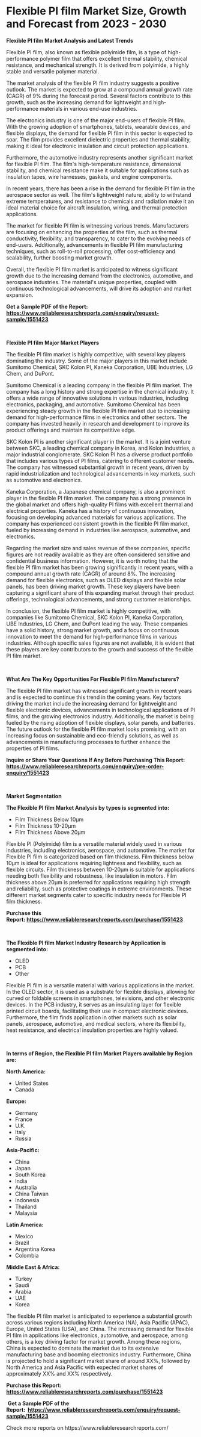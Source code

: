 <p><h1>Flexible PI film Market Size, Growth and Forecast from 2023 - 2030</h1></p><p><strong>Flexible PI film Market Analysis and Latest Trends</strong></p>
<p><p>Flexible PI film, also known as flexible polyimide film, is a type of high-performance polymer film that offers excellent thermal stability, chemical resistance, and mechanical strength. It is derived from polyimide, a highly stable and versatile polymer material. </p><p>The market analysis of the flexible PI film industry suggests a positive outlook. The market is expected to grow at a compound annual growth rate (CAGR) of 9% during the forecast period. Several factors contribute to this growth, such as the increasing demand for lightweight and high-performance materials in various end-use industries.</p><p>The electronics industry is one of the major end-users of flexible PI film. With the growing adoption of smartphones, tablets, wearable devices, and flexible displays, the demand for flexible PI film in this sector is expected to soar. The film provides excellent dielectric properties and thermal stability, making it ideal for electronic insulation and circuit protection applications.</p><p>Furthermore, the automotive industry represents another significant market for flexible PI film. The film's high-temperature resistance, dimensional stability, and chemical resistance make it suitable for applications such as insulation tapes, wire harnesses, gaskets, and engine components.</p><p>In recent years, there has been a rise in the demand for flexible PI film in the aerospace sector as well. The film's lightweight nature, ability to withstand extreme temperatures, and resistance to chemicals and radiation make it an ideal material choice for aircraft insulation, wiring, and thermal protection applications.</p><p>The market for flexible PI film is witnessing various trends. Manufacturers are focusing on enhancing the properties of the film, such as thermal conductivity, flexibility, and transparency, to cater to the evolving needs of end-users. Additionally, advancements in flexible PI film manufacturing techniques, such as roll-to-roll processing, offer cost-efficiency and scalability, further boosting market growth.</p><p>Overall, the flexible PI film market is anticipated to witness significant growth due to the increasing demand from the electronics, automotive, and aerospace industries. The material's unique properties, coupled with continuous technological advancements, will drive its adoption and market expansion.</p></p>
<p><strong>Get a Sample PDF of the Report:&nbsp; <a href="https://www.reliableresearchreports.com/enquiry/request-sample/1551423">https://www.reliableresearchreports.com/enquiry/request-sample/1551423</a></strong></p>
<p>&nbsp;</p>
<p><strong>Flexible PI film Major Market Players</strong></p>
<p><p>The flexible PI film market is highly competitive, with several key players dominating the industry. Some of the major players in this market include Sumitomo Chemical, SKC Kolon PI, Kaneka Corporation, UBE Industries, LG Chem, and DuPont.</p><p>Sumitomo Chemical is a leading company in the flexible PI film market. The company has a long history and strong expertise in the chemical industry. It offers a wide range of innovative solutions in various industries, including electronics, packaging, and automotive. Sumitomo Chemical has been experiencing steady growth in the flexible PI film market due to increasing demand for high-performance films in electronics and other sectors. The company has invested heavily in research and development to improve its product offerings and maintain its competitive edge.</p><p>SKC Kolon PI is another significant player in the market. It is a joint venture between SKC, a leading chemical company in Korea, and Kolon Industries, a major industrial conglomerate. SKC Kolon PI has a diverse product portfolio that includes various types of PI films, catering to different customer needs. The company has witnessed substantial growth in recent years, driven by rapid industrialization and technological advancements in key markets, such as automotive and electronics.</p><p>Kaneka Corporation, a Japanese chemical company, is also a prominent player in the flexible PI film market. The company has a strong presence in the global market and offers high-quality PI films with excellent thermal and electrical properties. Kaneka has a history of continuous innovation, focusing on developing advanced materials for various applications. The company has experienced consistent growth in the flexible PI film market, fueled by increasing demand in industries like aerospace, automotive, and electronics.</p><p>Regarding the market size and sales revenue of these companies, specific figures are not readily available as they are often considered sensitive and confidential business information. However, it is worth noting that the flexible PI film market has been growing significantly in recent years, with a compound annual growth rate (CAGR) of around 8%. The increasing demand for flexible electronics, such as OLED displays and flexible solar panels, has been driving market growth. These key players have been capturing a significant share of this expanding market through their product offerings, technological advancements, and strong customer relationships.</p><p>In conclusion, the flexible PI film market is highly competitive, with companies like Sumitomo Chemical, SKC Kolon PI, Kaneka Corporation, UBE Industries, LG Chem, and DuPont leading the way. These companies have a solid history, strong market growth, and a focus on continuous innovation to meet the demand for high-performance films in various industries. Although specific sales figures are not available, it is evident that these players are key contributors to the growth and success of the flexible PI film market.</p></p>
<p>&nbsp;</p>
<p><strong>What Are The Key Opportunities For Flexible PI film Manufacturers?</strong></p>
<p><p>The flexible PI film market has witnessed significant growth in recent years and is expected to continue this trend in the coming years. Key factors driving the market include the increasing demand for lightweight and flexible electronic devices, advancements in technological applications of PI films, and the growing electronics industry. Additionally, the market is being fueled by the rising adoption of flexible displays, solar panels, and batteries. The future outlook for the flexible PI film market looks promising, with an increasing focus on sustainable and eco-friendly solutions, as well as advancements in manufacturing processes to further enhance the properties of PI films.</p></p>
<p><strong>Inquire or Share Your Questions If Any Before Purchasing This Report: <a href="https://www.reliableresearchreports.com/enquiry/pre-order-enquiry/1551423">https://www.reliableresearchreports.com/enquiry/pre-order-enquiry/1551423</a></strong></p>
<p>&nbsp;</p>
<p><strong>Market Segmentation</strong></p>
<p><strong>The Flexible PI film Market Analysis by types is segmented into:</strong></p>
<p><ul><li>Film Thickness Below 10μm</li><li>Film Thickness 10-20μm</li><li>Film Thickness Above 20μm</li></ul></p>
<p><p>Flexible PI (Polyimide) film is a versatile material widely used in various industries, including electronics, aerospace, and automotive. The market for Flexible PI film is categorized based on film thickness. Film thickness below 10μm is ideal for applications requiring lightness and flexibility, such as flexible circuits. Film thickness between 10-20μm is suitable for applications needing both flexibility and robustness, like insulation in motors. Film thickness above 20μm is preferred for applications requiring high strength and reliability, such as protective coatings in extreme environments. These different market segments cater to specific industry needs for Flexible PI film thickness.</p></p>
<p><strong>Purchase this Report:&nbsp;<a href="https://www.reliableresearchreports.com/purchase/1551423">https://www.reliableresearchreports.com/purchase/1551423</a></strong></p>
<p>&nbsp;</p>
<p><strong>The Flexible PI film Market Industry Research by Application is segmented into:</strong></p>
<p><ul><li>OLED</li><li>PCB</li><li>Other</li></ul></p>
<p><p>Flexible PI film is a versatile material with various applications in the market. In the OLED sector, it is used as a substrate for flexible displays, allowing for curved or foldable screens in smartphones, televisions, and other electronic devices. In the PCB industry, it serves as an insulating layer for flexible printed circuit boards, facilitating their use in compact electronic devices. Furthermore, the film finds application in other markets such as solar panels, aerospace, automotive, and medical sectors, where its flexibility, heat resistance, and electrical insulation properties are highly valued.</p></p>
<p>&nbsp;</p>
<p><strong>In terms of Region, the Flexible PI film Market Players available by Region are:</strong></p>
<p>
    <p> <strong> North America: </strong>
        <ul>
            <li>United States</li>
            <li>Canada</li>
        </ul>
        </p> 
    <p> <strong> Europe: </strong>
        <ul>
            <li>Germany</li>
            <li>France</li>
            <li>U.K.</li>
            <li>Italy</li>
            <li>Russia</li>
        </ul>
        </p> 
    <p> <strong> Asia-Pacific: </strong>
        <ul>
            <li>China</li>
            <li>Japan</li>
            <li>South Korea</li>
            <li>India</li>
            <li>Australia</li>
            <li>China Taiwan</li>
            <li>Indonesia</li>
            <li>Thailand</li>
            <li>Malaysia</li>
        </ul>
        </p> 
    <p> <strong> Latin America: </strong>
        <ul>
            <li>Mexico</li>
            <li>Brazil</li>
            <li>Argentina Korea</li>
            <li>Colombia</li>
        </ul>
        </p> 
    <p> <strong> Middle East & Africa: </strong>
        <ul>
            <li>Turkey</li>
            <li>Saudi</li>
            <li>Arabia</li>
            <li>UAE</li>
            <li>Korea</li>
        </ul>
    </p>
    </p>
<p><p>The flexible PI film market is anticipated to experience a substantial growth across various regions including North America (NA), Asia Pacific (APAC), Europe, United States (USA), and China. The increasing demand for flexible PI film in applications like electronics, automotive, and aerospace, among others, is a key driving factor for market growth. Among these regions, China is expected to dominate the market due to its extensive manufacturing base and booming electronics industry. Furthermore, China is projected to hold a significant market share of around XX%, followed by North America and Asia Pacific with expected market shares of approximately XX% and XX% respectively.</p></p>
<p><strong>Purchase this Report: <a href="https://www.reliableresearchreports.com/purchase/1551423">https://www.reliableresearchreports.com/purchase/1551423</a></strong></p>
<p>&nbsp;<strong>Get a Sample PDF of the Report:&nbsp;&nbsp;<a href="https://www.reliableresearchreports.com/enquiry/request-sample/1551423">https://www.reliableresearchreports.com/enquiry/request-sample/1551423</a></strong></p>
<p><strong></strong></p>
<p>Check more reports on https://www.reliableresearchreports.com/</p>